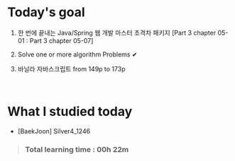 # Today's goal

1. 한 번에 끝내는 Java/Spring 웹 개발 마스터 초격차 패키지 [Part 3 chapter 05-01 : Part 3 chapter 05-07]

2. Solve one or more algorithm Problems ✔

3. 바닐라 자바스크립트 from 149p to 173p

<br>

# What I studied today

* [BaekJoon] Silver4_1246

><h3>Total learning time : 00h 22m</h3>